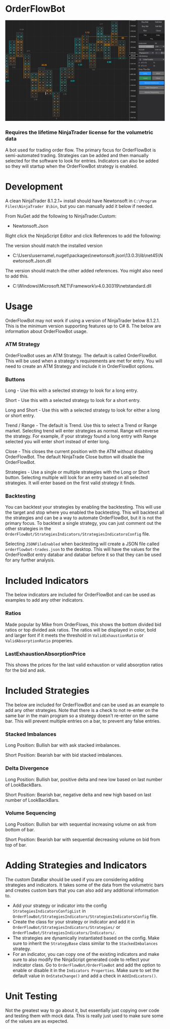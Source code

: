 # OrderFlowBot

![Order Flow Bot](./screenshot.png)

### Requires the lifetime NinjaTrader license for the volumetric data

A bot used for trading order flow. The primary focus for OrderFlowBot is semi-automated trading. Strategies can be added and then manually selected for the software to look for entries. Indicators can also be added so they will startup when the OrderFlowBot strategy is enabled.

# Development

A clean NinjaTrader 8.1.2.1+ install should have Newtonsoft in `C:\Program Files\NinjaTrader 8\bin`, but you can manually add it below if needed.

From NuGet add the following to NinjaTrader.Custom:

- Newtonsoft.Json

Right click the NinjaScript Editor and click References to add the following:

The version should match the installed version

- C:\Users\username\\.nuget\packages\newtonsoft.json\13.0.3\lib\net45\Newtonsoft.Json.dll

The version should match the other added references. You might also need to add this.

- C:\\Windows\Microsoft.NET\Framework\v4.0.30319\netstandard.dll

# Usage

OrderFlowBot may not work if using a version of NinjaTrader below 8.1.2.1. This is the minimum version supporting features up to C# 8. The below are information about OrderFlowBot usage.

### ATM Strategy

OrderFlowBot uses an ATM Strategy. The default is called OrderFlowBot. This will be used when a strategy's requirements are met for entry. You will need to create an ATM Strategy and include it in OrderFlowBot options.

### Buttons

Long - Use this with a selected strategy to look for a long entry.

Short - Use this with a selected strategy to look for a short entry.

Long and Short - Use this with a selected strategy to look for either a long or short entry.

Trend / Range - The default is Trend. Use this to select a Trend or Range market. Selecting trend will enter strategies as normal. Range will reverse the strategy. For example, if your strategy found a long entry with Range selected you will enter short instead of enter long.

Close - This closes the current position with the ATM without disabling OrderFlowBot. The default NinjaTrade Close button will disable the OrderFlowBot.

Strategies - Use a single or multiple strategies with the Long or Short button. Selecting multiple will look for an entry based on all selected strategies. It will enter based on the first valid strategy it finds.

### Backtesting

You can backtest your strategies by enabling the backtesting. This will use the target and stop where you enabled the backtesting. This will backtest all the strategies and can be a way to automate OrderFlowBot, but it is not the primary focus. To backtest a single strategy, you can just comment out the other strategies in the `OrderFlowBot/StrategiesIndicators/StrategiesIndicatorsConfig` file.

Selecting `JSONFileEnabled` when backtesting will create a JSON file called `orderflowbot-trades.json` to the desktop. This will have the values for the OrderFlowBot entry databar and databar before it so that they can be used for any further analysis.

# Included Indicators

The below indicators are included for OrderFlowBot and can be used as examples to add any other indicators.

### Ratios

Made popular by Mike from OrderFlows, this shows the bottom divided bid ratios or top divided ask ratios. The ratios will be displayed in color, bold and larger font if it meets the threshold in `ValidExhaustionRatio` or `ValidAbsorptionRatio` properies.

### LastExhaustionAbsorptionPrice

This shows the prices for the last valid exhaustion or valid absorption ratios for the bid and ask.

# Included Strategies

The below are included for OrderFlowBot and can be used as an example to add any other strategies. Note that there is a check to not re-enter on the same bar in the main program so a strategy doesn't re-enter on the same bar. This will prevent multiple entries on a bar, to prevent any false entries.

### Stacked Imbalances

Long Position: Bullish bar with ask stacked imbalances.

Short Position: Bearish bar with bid stacked imbalances.

### Delta Divergence

Long Position: Bullish bar, positive delta and new low based on last number of LookBackBars.

Short Position: Bearish bar, negative delta and new high based on last number of LookBackBars.

### Volume Sequencing

Long Position: Bullish bar with sequential increasing volume on ask from bottom of bar.

Short Position: Bearish bar with sequential decreasing volume on bid from top of bar.

# Adding Strategies and Indicators

The custom DataBar should be used if you are considering adding strategies and indicators. It takes some of the data from the volumetric bars and creates custom bars that you can also add any additional information to.

- Add your strategy or indicator into the config `StrategiesIndicatorsConfigList` in `OrderFlowBot/StrategiesIndicators/StrategiesIndicatorsConfig` file.
- Create the class for your strategy or indicator and add it in `OrderFlowBot/StrategiesIndicators/Strategies/` or `OrderFlowBot/StrategiesIndicators/Indicators/`.
- The strategies are dynamically instantiated based on the config. Make sure to inherit the `StrategyBase` class similar to the `StackedImbalances` strategy.
- For an indicator, you can copy one of the existing indicators and make sure to also modify the NinjaScript generated code to reflect your indicator class. Go to `OrderFlowBot/OrderFlowBot` and add the option to enable or disable it in the `Indicators Properties`. Make sure to set the default value in `OnStateChange()` and add a check in `AddIndicators()`.

# Unit Testing

Not the greatest way to go about it, but essentially just copying over code and testing them with mock data. This is really just used to make sure some of the values are as expected.
